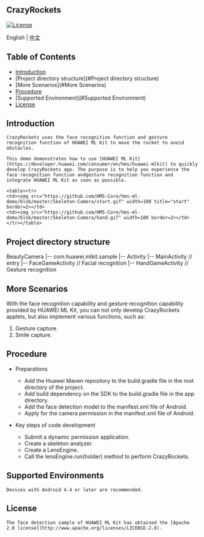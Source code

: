 ## CrazyRockets
[![License](https://img.shields.io/badge/Docs-hmsguides-brightgreen)](https://developer.huawei.com/consumer/en/doc/development/HMS-Guides/ml-introduction-4)

English | [中文](https://github.com/HMS-Core/hms-ml-demo/blob/master/README_ZH.md)

## Table of Contents

  * [Introduction](#Introduction)
  * [Project directory structure](#Project directory structure)
  * [More Scenarios](#More Scenarios)
  * [Procedure](#Procedure)
  * [Supported Environment](#Supported Environment)
  * [License](#License)


## Introduction
    CrazyRockets uses the face recognition function and gesture recognition function of HUAWEI ML Kit to move the rocket to avoid obstacles.
    
    This demo demonstrates how to use [HUAWEI ML Kit] (https://developer.huawei.com/consumer/en/hms/huawei-mlkit) to quickly develop CrazyRockets app. The purpose is to help you experience the face recognition function andgesture recognition function and integrate HUAWEI ML Kit as soon as possible.

    <table><tr>
    <td><img src="https://github.com/HMS-Core/hms-ml-demo/blob/master/Skeleton-Camera/start.gif" width=180 title="start" border=2></td>
    <td><img src="https://github.com/HMS-Core/hms-ml-demo/blob/master/Skeleton-Camera/hand.gif" width=180 border=2></td>
    </tr></table>

## Project directory structure
BeautyCamera
    |-- com.huawei.mlkit.sample
        |-- Activity
            |-- MainActivity // entry
            |-- FaceGameActivity // Facial recognition
            |-- HandGameActivity // Gesture recognition

## More Scenarios
With the face recognition capability and gesture recognition capability provided by HUAWEI ML Kit, you can not only develop CrazyRockets applets, but also implement various functions, such as:
1. Gesture capture.
2. Smile capture.

## Procedure
- Preparations
  - Add the Huawei Maven repository to the build.gradle file in the root directory of the project.
  - Add build dependency on the SDK to the build.gradle file in the app directory.
  - Add the face detection model to the manifest.xml file of Android.
  - Apply for the camera permission in the manifest.xml file of Android.

- Key steps of code development
  - Submit a dynamic permission application.
  - Create a skeleton analyzer.
  - Create a LensEngine.
  - Call the lensEngine.run(holder) method to perform CrazyRockets.

## Supported Environments
    Devices with Android 4.4 or later are recommended.

##  License
    The face detection sample of HUAWEI ML Kit has obtained the [Apache 2.0 license](http://www.apache.org/licenses/LICENSE-2.0).

